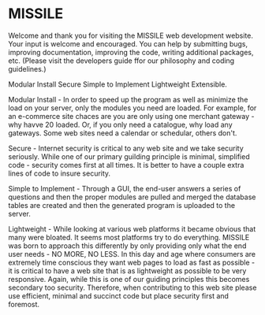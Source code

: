 # MISSILE

Welcome and thank you for visiting the MISSILE web development website.  Your input is welcome and encouraged.  You can help by
submitting bugs, improving documentation, improving the code, writing additional packages, etc.  (Please visit the developers guide 
ffor our philosophy and coding guidelines.)

Modular Install Secure Simple to Implement Lightweight Extensible.

Modular Install - In order to speed up the program as well as minimize the load on your server, only the modules you need are
loaded.  For example, for an e-commerce site chaces are you are only using one merchant gateway - why havve 20 loaded.  Or, if you
only need a catalogue, why load any gateways.  Some web sites need a calendar or schedular, others don't.

Secure - Internet security is critical to any web site and we take security seriously.  While one of our primary guilding
principle is minimal, simplified code - security comes first at all times.  It is better to have a couple extra lines of code to 
insure security.

Simple to Implement - Through a GUI, the end-user answers a series of questions and then the proper modules are pulled and merged
the database tables are created and then the generated program is uploaded to the server.

Lightweight - While looking at various web platforms it became obvious that many were bloated.  It seems most platforms try to do
everything.  MISSILE was born to approach this differently by only providing only what the end user needs - NO MORE, NO LESS.  In
this day and age where consumers are extremely time conscious they want web pages to load as fast as possible - it is critical to
have a web site that is as lightweight as possible to be very responsive.  Again, while this is one of our guiding principles this
becomes secondary too security.  Therefore, when contributing to this web site please use efficient, minimal and succinct code but
place security first and foremost.
